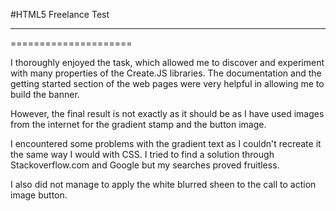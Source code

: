 #HTML5 Freelance Test
_____________________
=====================

I thoroughly enjoyed the task, which allowed me to discover and experiment with many properties of the Create.JS libraries.
The documentation and the getting started section of the web pages were very helpful in allowing me to build the banner.

However, the final result is not exactly as it should be as I have used images from the internet for the gradient stamp and the button image.

I encountered some problems with the gradient text as I couldn't recreate it the same way I would with CSS. I tried to find a solution through Stackoverflow.com and Google but my searches proved fruitless.  

I also did not manage to apply the white blurred sheen to the call to action image button.
